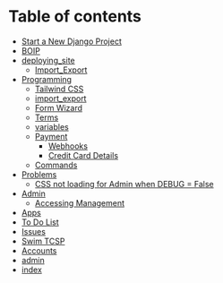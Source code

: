 # Table of contents

* [Start a New Django Project](README.md)
* [BOIP](<README (3).md>)
* [deploying\_site](<README (1).md>)
  * [Import\_Export](deploying\_site/import\_export.md)
* [Programming](<README (2).md>)
  * [Tailwind CSS](programming/tailwind-css.md)
  * [import\_export](programming/import\_export.md)
  * [Form Wizard](programming/readme.md)
  * [Terms](programming/terms.md)
  * [variables](programming/variables.md)
  * [Payment](programming/payment/README.md)
    * [Webhooks](programming/payment/order\_processing.md)
    * [Credit Card Details](programming/payment/credit-card-details.md)
  * [Commands](programming/commands.md)
* [Problems](problems/README.md)
  * [CSS not loading for Admin when DEBUG = False](problems/reverse-statix-etc-problems.md)
* [Admin](<README (1) (1).md>)
  * [Accessing Management](admin/accessing-management.md)
* [Apps](apps.md)
* [To Do List](to-do-list.md)
* [Issues](issues.md)
* [Swim TCSP](readme-1.md)
* [Accounts](accounts.md)
* [admin](admin-1.md)
* [index](index.md)
